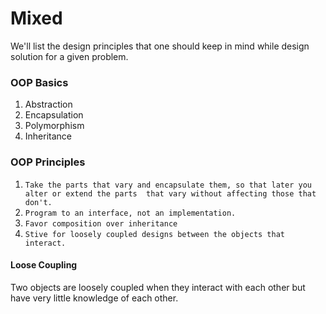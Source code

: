 # Mixed

We'll list the design principles that one should keep in mind while design solution for a given problem.

### OOP Basics
1. Abstraction
2. Encapsulation
3. Polymorphism
4. Inheritance

### OOP Principles

1. `Take the parts that vary and encapsulate them, so that later you alter or extend the parts 
that vary without affecting those that don't.`
2. `Program to an interface, not an implementation.`
3. `Favor composition over inheritance`
4. `Stive for loosely coupled designs between the objects that interact.`


#### Loose Coupling
Two objects are loosely coupled when they interact with each other but have very little knowledge of each other. 